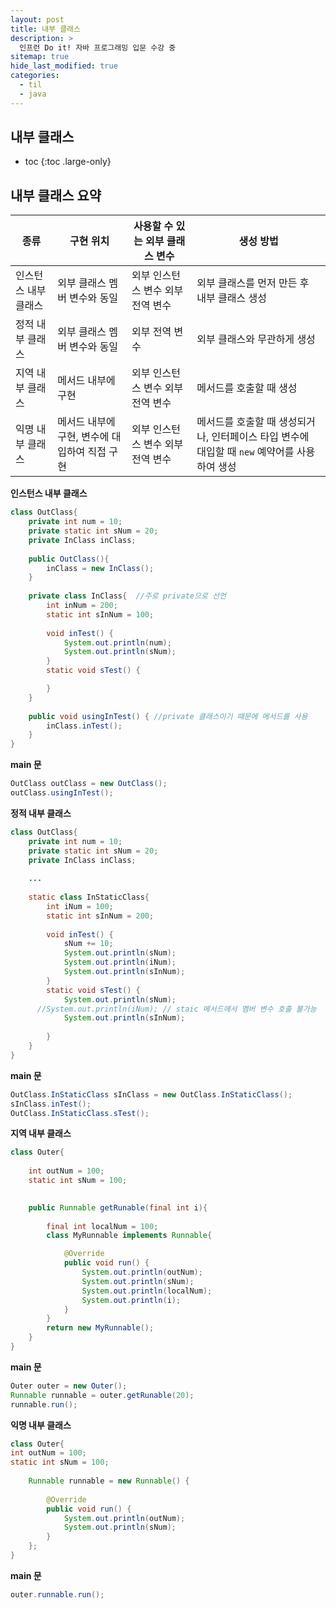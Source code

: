 ```yaml
---
layout: post
title: 내부 클래스
description: >
  인프런 Do it! 자바 프로그래밍 입문 수강 중
sitemap: true
hide_last_modified: true
categories:
  - til
  - java
---
```


## 내부 클래스

* toc
{:toc .large-only}

## 내부 클래스 요약

| 종류 | 구현 위치 | 사용할 수 있는 외부 클래스 변수 | 생성 방법 |
| --- | --- | --- | --- |
| 인스턴스 내부 클래스 | 외부 클래스 멤버 변수와 동일 | 외부 인스턴스 변수 외부 전역 변수 | 외부 클래스를 먼저 만든 후 내부 클래스 생성|
| 정적 내부 클래스 | 외부 클래스 멤버 변수와 동일 | 외부 전역 변수&nbsp;&nbsp;&nbsp;&nbsp; | 외부 클래스와 무관하게 생성 |
| 지역 내부 클래스 | 메서드 내부에 구현 | 외부 인스턴스 변수 외부 전역 변수 | 메서드를 호출할 때 생성 |
| 익명 내부 클래스 | 메서드 내부에 구현, 변수에 대입하여 직접 구현 | 외부 인스턴스 변수 외부 전역 변수 | 메서드를 호출할 때 생성되거나, 인터페이스 타입 변수에 대입할 때 `new` 예약어를 사용하여 생성 |

__인스턴스 내부 클래스__

```java
class OutClass{
	private int num = 10;
	private static int sNum = 20;
	private InClass inClass;
	
	public OutClass(){
		inClass = new InClass();
	}
	
	private class InClass{  //주로 private으로 선언
		int inNum = 200;
		static int sInNum = 100;
		
		void inTest() {
			System.out.println(num);
			System.out.println(sNum);
		}
		static void sTest() {

		}
	}
	
	public void usingInTest() { //private 클래스이기 때문에 메서드를 사용
		inClass.inTest();
	}
}
```
__main 문__
```java
OutClass outClass = new OutClass();
outClass.usingInTest();
```

__정적 내부 클래스__

```java
class OutClass{
	private int num = 10;
	private static int sNum = 20;
	private InClass inClass;
	
	...
	
	static class InStaticClass{
		int iNum = 100;
		static int sInNum = 200;
		
		void inTest() {
			sNum += 10;
			System.out.println(sNum);
			System.out.println(iNum);
			System.out.println(sInNum);
		}
		static void sTest() {
			System.out.println(sNum);
      //System.out.println(iNum); // staic 메서드에서 멤버 변수 호출 불가능 
			System.out.println(sInNum);
			
		}
	}
}
```
__main 문__
```java
OutClass.InStaticClass sInClass = new OutClass.InStaticClass();
sInClass.inTest();
OutClass.InStaticClass.sTest();
```

__지역 내부 클래스__
```java
class Outer{
	
	int outNum = 100;
	static int sNum = 100;

	
	public Runnable getRunable(final int i){
		
		final int localNum = 100;
		class MyRunnable implements Runnable{

			@Override
			public void run() {
				System.out.println(outNum);
				System.out.println(sNum);
				System.out.println(localNum);
				System.out.println(i);
			}
		}
		return new MyRunnable();
	}
}

```
__main 문__
```java
Outer outer = new Outer();		
Runnable runnable = outer.getRunable(20);
runnable.run();
```

__익명 내부 클래스__
```java
class Outer{
int outNum = 100;
static int sNum = 100;
	
	Runnable runnable = new Runnable() {
		
		@Override
		public void run() {
			System.out.println(outNum);
			System.out.println(sNum);
		}
	};
}
```
__main 문__
```java
outer.runnable.run();
```